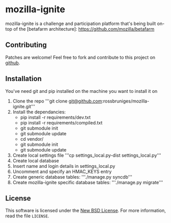 mozilla-ignite
==============

mozilla-ignite is a challenge and participation platform that's being built on-top of the [betafarm architecture]: https://github.com/mozilla/betafarm 

Contributing
------------

Patches are welcome! Feel free to fork and contribute to this project on
[github][gh-betafarm].

[gh-betafarm]: https://github.com/rossbruniges/mozilla-ignite

Installation
------------

You've need git and pip installed on the machine you want to install it on

1. Clone the repo
    '''git clone git@github.com:rossbruniges/mozilla-ignite.git'''
2. Install the dependancies:
    * pip install -r requirements/dev.txt
    * pip install -r requirements/compiled.txt
    * git submodule init
    * git submodule update
    * cd vendor/
    * git submodule init
    * git submodule update
3. Create local settings file
    '''cp settings_local.py-dist settings_local.py'''
4. Create local database
5. Insert name and login details in settings_local.py
6. Uncomment and specify an HMAC_KEYS entry
7. Create generic database tables:
    '''./manage.py syncdb'''
8. Create mozilla-ignite specific database tables:
    '''./manage.py migrate'''

License
-------
This software is licensed under the [New BSD License][BSD]. For more
information, read the file ``LICENSE``.

[BSD]: http://creativecommons.org/licenses/BSD/

